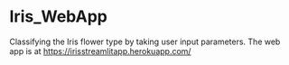 # Iris_WebApp
Classifying the Iris flower type by taking user input parameters.
The web app is at https://irisstreamlitapp.herokuapp.com/
